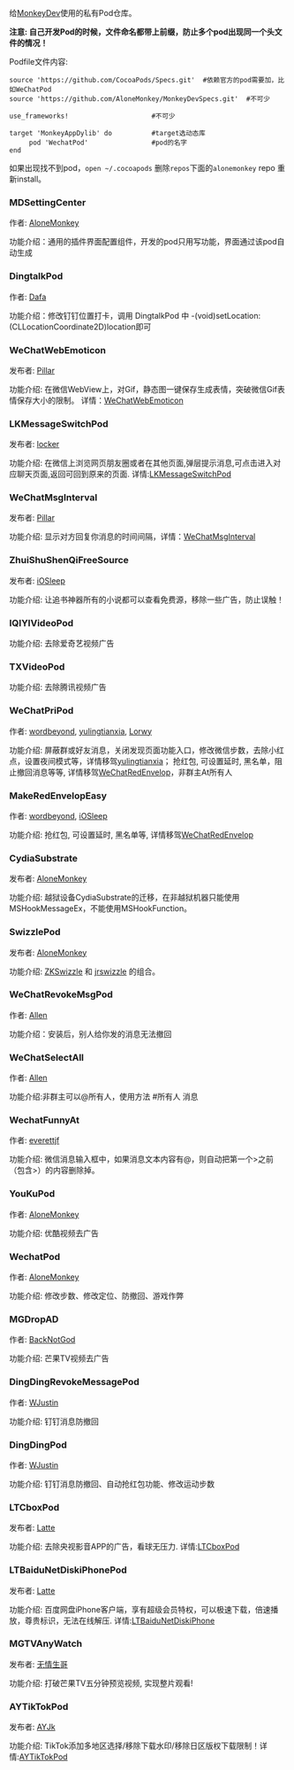 
给[MonkeyDev](https://github.com/AloneMonkey/MonkeyDev)使用的私有Pod仓库。

**注意: 自己开发Pod的时候，文件命名都带上前缀，防止多个pod出现同一个头文件的情况！**

Podfile文件内容:

```
source 'https://github.com/CocoaPods/Specs.git'  #依赖官方的pod需要加，比如WeChatPod
source 'https://github.com/AloneMonkey/MonkeyDevSpecs.git'  #不可少

use_frameworks!						#不可少

target 'MonkeyAppDylib' do			#target选动态库
     pod 'WechatPod'     			#pod的名字
end
```

如果出现找不到pod，`open ~/.cocoapods` 删除`repos`下面的`alonemonkey` repo 重新install。

### MDSettingCenter

作者: [AloneMonkey](http://weibo.com/xiaoqing28)

功能介绍：通用的插件界面配置组件，开发的pod只用写功能，界面通过该pod自动生成


### DingtalkPod

作者: [Dafa](http://www.cnblogs.com/DafaRan/)

功能介绍：修改钉钉位置打卡，调用 DingtalkPod 中 -(void)setLocation:(CLLocationCoordinate2D)location即可

### WeChatWebEmoticon

发布者: [Pillar](https://github.com/Mainstayz)

功能介绍: 在微信WebView上，对Gif，静态图一键保存生成表情，突破微信Gif表情保存大小的限制。 详情：[WeChatWebEmoticon](https://github.com/Mainstayz/WeChatWebEmoticon)

### LKMessageSwitchPod

发布者: [locker](https://github.com/sherlockZ)

功能介绍: 在微信上浏览网页朋友圈或者在其他页面,弹层提示消息,可点击进入对应聊天页面,返回可回到原来的页面. 详情:[LKMessageSwitchPod](https://github.com/sherlockZ/LKMessageSwitchPod)


### WeChatMsgInterval

发布者: [Pillar](https://github.com/Mainstayz)

功能介绍: 显示对方回复你消息的时间间隔，详情：[WeChatMsgInterval](https://github.com/Mainstayz/WeChatMsgInterval)

### ZhuiShuShenQiFreeSource

发布者: [iOSleep](http://weibo.com/iOSleep)

功能介绍: 让追书神器所有的小说都可以查看免费源，移除一些广告，防止误触！

### IQIYIVideoPod

功能介绍: 去除爱奇艺视频广告

### TXVideoPod

 功能介绍: 去除腾讯视频广告


### WeChatPriPod

作者: [wordbeyond](http://www.swiftyper.com/about/), [yulingtianxia](http://yulingtianxia.com/about/), [Lorwy](https://github.com/Lorwy)

功能介绍: 屏蔽群或好友消息，关闭发现页面功能入口，修改微信步数，去除小红点，设置夜间模式等，详情移驾[yulingtianxia](https://github.com/yulingtianxia/FishChat)；
		 抢红包, 可设置延时, 黑名单，阻止撤回消息等等, 详情移驾[WeChatRedEnvelop](https://github.com/buginux/WeChatRedEnvelop)，非群主At所有人

### MakeRedEnvelopEasy

作者: [wordbeyond](http://www.swiftyper.com/about/), [iOSleep](http://weibo.com/iOSleep)

功能介绍: 抢红包, 可设置延时, 黑名单等, 详情移驾[WeChatRedEnvelop](https://github.com/buginux/WeChatRedEnvelop)

### CydiaSubstrate

发布者: [AloneMonkey](http://weibo.com/xiaoqing28)

功能介绍: 越狱设备CydiaSubstrate的迁移，在非越狱机器只能使用MSHookMessageEx，不能使用MSHookFunction。

### SwizzlePod

发布者: [AloneMonkey](http://weibo.com/xiaoqing28)

功能介绍: [ZKSwizzle](https://github.com/alexzielenski/ZKSwizzle) 和 [jrswizzle](https://github.com/rentzsch/jrswizzle) 的组合。

### WeChatRevokeMsgPod

作者: [Allen](https://github.com/ZWXAllen/)

功能介绍：安装后，别人给你发的消息无法撤回

### WeChatSelectAll

作者: [Allen](https://github.com/ZWXAllen/)

功能介绍:非群主可以@所有人，使用方法 #所有人 消息

### WechatFunnyAt

作者: [everettjf](https://github.com/everettjf)

功能介绍: 微信消息输入框中，如果消息文本内容有@，则自动把第一个>之前（包含>）的内容删除掉。

### YouKuPod

作者: [AloneMonkey](http://weibo.com/xiaoqing28)

功能介绍: 优酷视频去广告

### WechatPod

作者: [AloneMonkey](http://weibo.com/xiaoqing28)

功能介绍: 修改步数、修改定位、防撤回、游戏作弊

### MGDropAD

作者: [BackNotGod](https://github.com/BackNotGod)

功能介绍: 芒果TV视频去广告

### DingDingRevokeMessagePod

作者: [WJustin](https://github.com/WJustin/DingDingRevokeMessagePod.git)

功能介绍: 钉钉消息防撤回

### DingDingPod

作者: [WJustin](https://github.com/WJustin/DingDingPod)

功能介绍: 钉钉消息防撤回、自动抢红包功能、修改运动步数

### LTCboxPod

发布者: [Latte](https://github.com/1061961387)

功能介绍: 去除央视影音APP的广告，看球无压力. 详情:[LTCboxPod](https://github.com/1061961387/LTCboxPod)

### LTBaiduNetDiskiPhonePod

发布者: [Latte](https://github.com/1061961387)

功能介绍: 百度网盘iPhone客户端，享有超级会员特权，可以极速下载，倍速播放，尊贵标识，无法在线解压. 详情:[LTBaiduNetDiskiPhone](https://github.com/1061961387/LTBaiduNetDiskiPhone)

### MGTVAnyWatch

发布者: [无情生哥](https://github.com/wuqingshengge)

功能介绍: 打破芒果TV五分钟预览视频, 实现整片观看!

### AYTikTokPod

发布者: [AYJk](https://github.com/AYJk)

功能介绍: TikTok添加多地区选择/移除下载水印/移除日区版权下载限制！详情:[AYTikTokPod](https://github.com/AYJk/AYTikTokPod)


